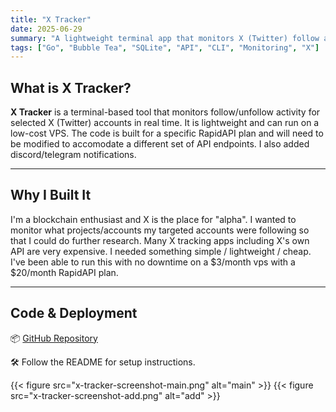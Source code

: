 ```yaml
---
title: "X Tracker"
date: 2025-06-29
summary: "A lightweight terminal app that monitors X (Twitter) follow activity in real time and sends alerts via Discord or Telegram."
tags: ["Go", "Bubble Tea", "SQLite", "API", "CLI", "Monitoring", "X"]
---
```


<!-- Project content will go here -->

## What is X Tracker?


**X Tracker** is a terminal-based tool that monitors follow/unfollow activity for selected X (Twitter) accounts in real time. It is lightweight and can run on a low-cost VPS.  The code is built for a specific RapidAPI plan and will need to be modified to accomodate a different set of API endpoints.  I also added discord/telegram notifications. 

---

## Why I Built It

I'm a blockchain enthusiast and X is the place for "alpha".  I wanted to monitor what projects/accounts my targeted accounts were following so that I could do further research.  Many X tracking apps including X's own API are very expensive.  I needed something simple / lightweight / cheap.  I've been able to run this with no downtime on a $3/month vps with a $20/month RapidAPI plan.  

---

## Code & Deployment

📦 [GitHub Repository](https://github.com/dmittakarin8/x-tracker)

🛠️ Follow the README for setup instructions.

{{< figure src="x-tracker-screenshot-main.png" alt="main" >}}
{{< figure src="x-tracker-screenshot-add.png" alt="add" >}}
